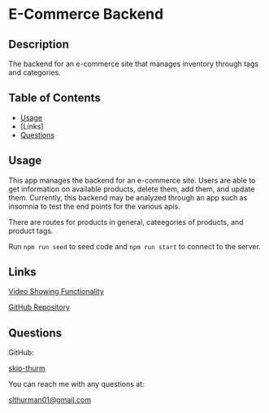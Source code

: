 
  # E-Commerce Backend

  ## Description
  
  The backend for an e-commerce site that manages inventory through tags and categories.

  ## Table of Contents
  - [Usage](#usage)
  - [Links]
  - [Questions](#questions)
  
  ## Usage

  This app manages the backend for an e-commerce site.  Users are able to get information on available products, delete them, add them, and update them.  Currently, this backend may be analyzed through an app such as insomnia to test the end points for the various apis.

  There are routes for products in general, cateegories of products, and product tags.

  Run ```npm run seed``` to seed code and ```npm run start``` to connect to the server.

  ## Links

  [Video Showing Functionality](https://youtu.be/9cm058OqMak)

  [GitHub Repository](https://github.com/skip-thurm/e-commerce)

  ## Questions
  GitHub:

  [skip-thurm](https://github.com/skip-thurm)

  You can reach me with any questions at:
  
  slthurman01@gmail.com
